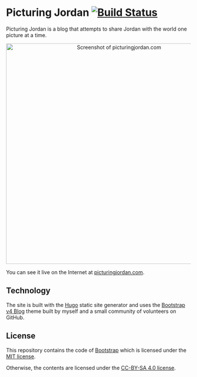 # Picturing Jordan [![Build Status](https://travis-ci.org/alanorth/picturingjordan.com.svg?branch=master)](https://travis-ci.org/alanorth/picturingjordan.com)
Picturing Jordan is a blog that attempts to share Jordan with the world one picture at a time.

<p align="center">
  <img width="600" alt="Screenshot of picturingjordan.com" src="https://raw.githubusercontent.com/alanorth/picturingjordan.com/master/screenshot.png">
</p>

You can see it live on the Internet at [picturingjordan.com](https://picturingjordan.com).

## Technology
The site is built with the [Hugo](https://gohugo.io) static site generator and uses the [Bootstrap v4 Blog](https://github.com/alanorth/hugo-theme-bootstrap4-blog) theme built by myself and a small community of volunteers on GitHub.

## License
This repository contains the code of [Bootstrap](https://github.com/twbs/bootstrap) which is licensed under the [MIT license](https://github.com/twbs/bootstrap/blob/v4-dev/LICENSE).

Otherwise, the contents are licensed under the [CC-BY-SA 4.0 license](https://creativecommons.org/licenses/by-sa/4.0/).
